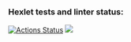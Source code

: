 ### Hexlet tests and linter status:

[![Actions Status](https://github.com/IgorUlitin/frontend-project-44/workflows/hexlet-check/badge.svg)](https://github.com/IgorUlitin/frontend-project-44/actions)
<a href="https://codeclimate.com/github/IgorUlitin/frontend-project-44/maintainability"><img src="https://api.codeclimate.com/v1/badges/f49b257ffc4087b376eb/maintainability" /></a>
